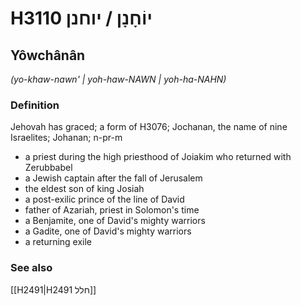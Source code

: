 # H3110 יוֹחָנָן / יוחנן

## Yôwchânân

_(yo-khaw-nawn' | yoh-haw-NAWN | yoh-ha-NAHN)_

### Definition

Jehovah has graced; a form of H3076; Jochanan, the name of nine Israelites; Johanan; n-pr-m

- a priest during the high priesthood of Joiakim who returned with Zerubbabel
- a Jewish captain after the fall of Jerusalem
- the eldest son of king Josiah
- a post-exilic prince of the line of David
- father of Azariah, priest in Solomon's time
- a Benjamite, one of David's mighty warriors
- a Gadite, one of David's mighty warriors
- a returning exile

### See also

[[H2491|H2491 חלל]]

